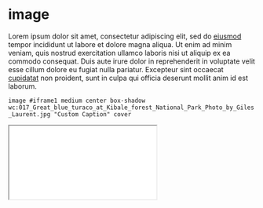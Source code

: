 # image

Lorem ipsum dolor sit amet, consectetur adipiscing elit, sed do [eiusmod](/zoomto/iframe1/pct:52.17,60.36,15.46,12.6) tempor incididunt ut labore et dolore magna aliqua. Ut enim ad minim veniam, quis nostrud exercitation ullamco laboris nisi ut aliquip ex ea commodo consequat. Duis aute irure dolor in reprehenderit in voluptate velit esse cillum dolore eu fugiat nulla pariatur. Excepteur sint occaecat [cupidatat](/zoomto/iframe2/pct:52.17,60.36,15.46,12.6) non proident, sunt in culpa qui officia deserunt mollit anim id est laborum.

`image #iframe1 medium center box-shadow wc:017_Great_blue_turaco_at_Kibale_forest_National_Park_Photo_by_Giles_Laurent.jpg "Custom Caption" cover`

<iframe
  id="iframe2"
  src="image?src=wc:017_Great_blue_turaco_at_Kibale_forest_National_Park_Photo_by_Giles_Laurent.jpg&cover&caption=Custom+Caption"
  class="medium center box-shadow"
  allowfullscreen
></iframe>

